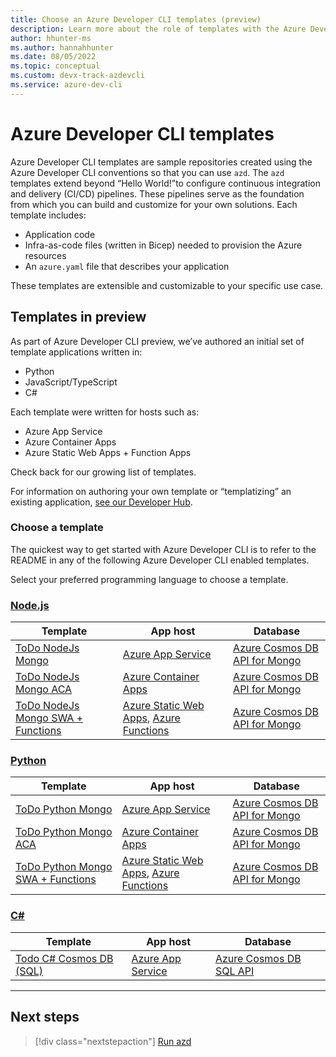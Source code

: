 ```yaml
---
title: Choose an Azure Developer CLI templates (preview)
description: Learn more about the role of templates with the Azure Developer CLI (azd).
author: hhunter-ms
ms.author: hannahhunter
ms.date: 08/05/2022
ms.topic: conceptual
ms.custom: devx-track-azdevcli
ms.service: azure-dev-cli
---
```


# Azure Developer CLI templates

Azure Developer CLI templates are sample repositories created using the Azure Developer CLI conventions so that you can use `azd`. The `azd` templates extend beyond “Hello World!”to configure continuous integration and delivery (CI/CD) pipelines. These pipelines serve as the foundation from which you can build and customize for your own solutions. Each template includes:

- Application code
- Infra-as-code files (written in Bicep) needed to provision the Azure resources
- An `azure.yaml` file that describes your application

These templates are extensible and customizable to your specific use case.

## Templates in preview

As part of Azure Developer CLI preview, we’ve authored an initial set of template applications written in:

- Python
- JavaScript/TypeScript
- C#

Each template were written for hosts such as:

- Azure App Service
- Azure Container Apps
- Azure Static Web Apps + Function Apps

Check back for our growing list of templates.

For information on authoring your own template or “templatizing” an existing application, [see our Developer Hub](https://aka.ms/azure-dev/devhub).

### Choose a template

The quickest way to get started with Azure Developer CLI is to refer to the README in any of the following Azure Developer CLI enabled templates. 

Select your preferred programming language to choose a template.

### [Node.js](#tab/nodejs)

| Template | App host | Database |
| -------- | -------- | -------- |
| [ToDo NodeJs Mongo](https://github.com/azure-samples/todo-nodejs-mongo) | [Azure App Service](/azure/app-service/) | [Azure Cosmos DB API for Mongo](/azure/cosmos-db/mongodb/mongodb-introduction) |  
| [ToDo NodeJs Mongo ACA](https://github.com/azure-samples/todo-nodejs-mongo-aca) | [Azure Container Apps](/azure/container-apps/overview) | [Azure Cosmos DB API for Mongo](/azure/cosmos-db/mongodb/mongodb-introduction) |
| [ToDo NodeJs Mongo SWA + Functions](https://github.com/azure-samples/todo-nodejs-mongo-swa-func) | [Azure Static Web Apps](/azure/static-web-apps/), [Azure Functions](/azure/azure-functions/) | [Azure Cosmos DB API for Mongo](/azure/cosmos-db/mongodb/mongodb-introduction) |

### [Python](#tab/python)

| Template | App host  | Database |
| -------- | --------- | -------- |
| [ToDo Python Mongo](https://github.com/azure-samples/todo-python-mongo) | [Azure App Service](/azure/app-service/) | [Azure Cosmos DB API for Mongo](/azure/cosmos-db/mongodb/mongodb-introduction)  |  
| [ToDo Python Mongo ACA](https://github.com/azure-samples/todo-python-mongo-aca) | [Azure Container Apps](/azure/container-apps/overview) |  [Azure Cosmos DB API for Mongo](/azure/cosmos-db/mongodb/mongodb-introduction) |  
| [ToDo Python Mongo SWA + Functions](https://github.com/azure-samples/todo-python-mongo-swa-func) | [Azure Static Web Apps](/azure/static-web-apps/), [Azure Functions](/azure/azure-functions/) |  [Azure Cosmos DB API for Mongo](/azure/cosmos-db/mongodb/mongodb-introduction)|

### [C#](#tab/csharp)

| Template | App host  | Database |
| -------- | --------- | -------- |
| [Todo C# Cosmos DB (SQL)](https://github.com/Azure-Samples/todo-csharp-cosmos-sql) | [Azure App Service](/azure/app-service/) | [Azure Cosmos DB SQL API](/learn/modules/intro-to-azure-cosmos-db-core-api/) |

---

## Next steps

> [!div class="nextstepaction"]
> [Run azd](./run-azd.md)
